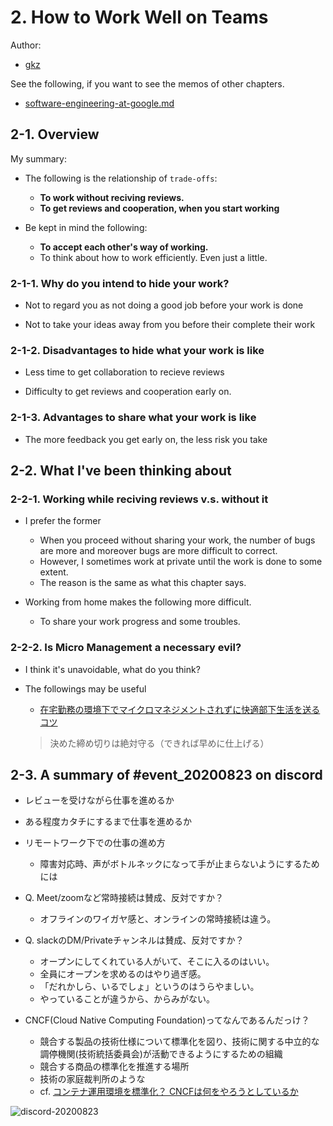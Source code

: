 # 2. How to Work Well on Teams

Author:
  - [gkz](https://twitter.com/gkzvoice)

See the following, if you want to see the memos of other chapters.
  - [software-engineering-at-google.md ](../software-engineering-at-google.md)

## 2-1. Overview

My summary:
- The following is the relationship of `trade-offs`:
  - **To work without reciving reviews.**
  - **To get reviews and cooperation, when you start working**

- Be kept in mind the following:
  - **To accept each other's way of working.**
  - To think about how to work efficiently. Even just a little.

### 2-1-1. Why do you intend to hide your work? 

- Not to regard you as not doing a good job before your work is done

- Not to take your ideas away from you before their complete their work


### 2-1-2. Disadvantages to hide what your work is like

- Less time to get collaboration to recieve reviews

- Difficulty to get reviews and cooperation early on.

### 2-1-3. Advantages to share what your work is like

- The more feedback you get early on, the less risk you take


## 2-2. What I've been thinking about

### 2-2-1. Working while reciving reviews v.s. without it

- I prefer the former
  - When you proceed without sharing your work, the number of bugs are more and moreover bugs are more difficult to correct.
  - However, I sometimes work at private until the work is done to some extent.
  - The reason is the same as what this chapter says.

- Working from home makes the following more difficult.
  - To share your work progress and some troubles.

### 2-2-2. Is Micro Management a necessary evil?

- I think it's unavoidable, what do you think?

- The followings may be useful
  - [在宅勤務の環境下でマイクロマネジメントされずに快適部下生活を送るコツ](https://note.com/ckw/n/n9fca0f95ce1e)
  > 決めた締め切りは絶対守る（できれば早めに仕上げる）

## 2-3. A summary of #event_20200823 on discord

- レビューを受けながら仕事を進めるか
- ある程度カタチにするまで仕事を進めるか

- リモートワーク下での仕事の進め方
  - 障害対応時、声がボトルネックになって手が止まらないようにするためには

- Q. Meet/zoomなど常時接続は賛成、反対ですか？
  - オフラインのワイガヤ感と、オンラインの常時接続は違う。

- Q. slackのDM/Privateチャンネルは賛成、反対ですか？
  - オープンにしてくれている人がいて、そこに入るのはいい。
  - 全員にオープンを求めるのはやり過ぎ感。
  - 「だれかしら、いるでしょ」というのはうらやましい。
  - やっていることが違うから、からみがない。

- CNCF(Cloud Native Computing Foundation)ってなんであるんだっけ？
  - 競合する製品の技術仕様について標準化を図り、技術に関する中立的な調停機関(技術統括委員会)が活動できるようにするための組織
  - 競合する商品の標準化を推進する場所
  - 技術の家庭裁判所のような
  - cf. [コンテナ運用環境を標準化？ CNCFは何をやろうとしているか](https://www.atmarkit.co.jp/ait/articles/1608/23/news114.html)

![discord-20200823](https://user-images.githubusercontent.com/38461277/92316361-c525ba00-f02d-11ea-9731-ec2516dc0448.png)